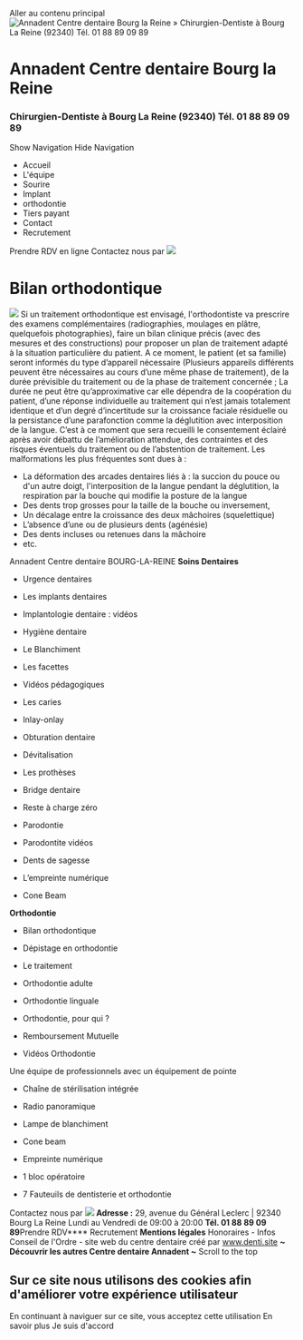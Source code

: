 Aller au contenu principal
![Annadent Centre dentaire Bourg la Reine » Chirurgien-Dentiste à Bourg La Reine \(92340\) <br>Tél.&nbsp;<a href='tel:+33188890989'>01&nbsp;88&nbsp;89&nbsp;09&nbsp;89</a>](https://centre-dentaire-bourg-la-reine.fr/sites/S_EU25VS4HUZBNRFHU4O3RLYJHXA/files/1/log2.svg)
#  Annadent Centre dentaire Bourg la Reine
### Chirurgien-Dentiste à Bourg La Reine (92340) Tél. 01 88 89 09 89
Show Navigation
Hide Navigation
  * Accueil
  * L'équipe
  * Sourire
  * Implant
  * orthodontie
  * Tiers payant
  * Contact
  * Recrutement


Prendre RDV en ligne
Contactez nous par ![](https://centre-dentaire-bourg-la-reine.fr/files/1/whatsapp_0.png)
# Bilan orthodontique
![](https://centre-dentaire-bourg-la-reine.fr/sites/S_EU25VS4HUZBNRFHU4O3RLYJHXA/files/styles/photo_reduite/public/1/woman-smiling-with-appliances-onher-teeth.jpg?itok=DB8FTC9t)
Si un traitement orthodontique est envisagé, l'orthodontiste va prescrire des examens complémentaires (radiographies, moulages en plâtre, quelquefois photographies), faire un bilan clinique précis (avec des mesures et des constructions) pour proposer un plan de traitement adapté à la situation particulière du patient. A ce moment, le patient (et sa famille) seront informés du type d’appareil nécessaire (Plusieurs appareils différents peuvent être nécessaires au cours d’une même phase de traitement), de la durée prévisible du traitement ou de la phase de traitement concernée ; La durée ne peut être qu’approximative car elle dépendra de la coopération du patient, d’une réponse individuelle au traitement qui n’est jamais totalement identique et d’un degré d’incertitude sur la croissance faciale résiduelle ou la persistance d’une parafonction comme la déglutition avec interposition de la langue. C’est à ce moment que sera recueilli le consentement éclairé après avoir débattu de l’amélioration attendue, des contraintes et des risques éventuels du traitement ou de l’abstention de traitement. Les malformations les plus fréquentes sont dues à : 
  * La déformation des arcades dentaires liés à : la succion du pouce ou d'un autre doigt, l'interposition de la langue pendant la déglutition, la respiration par la bouche qui modifie la posture de la langue
  * Des dents trop grosses pour la taille de la bouche ou inversement,
  * Un décalage entre la croissance des deux mâchoires (squelettique)
  * L’absence d’une ou de plusieurs dents (agénésie)
  * Des dents incluses ou retenues dans la mâchoire
  * etc.


Annadent Centre dentaire BOURG-LA-REINE
**Soins Dentaires**
  * Urgence dentaires
  * Les implants dentaires
  * Implantologie dentaire : vidéos
  * Hygiène dentaire
  * Le Blanchiment
  * Les facettes
  * Vidéos pédagogiques


  * Les caries
  * Inlay-onlay
  * Obturation dentaire
  * Dévitalisation
  * Les prothèses
  * Bridge dentaire


  * Reste à charge zéro
  * Parodontie
  * Parodontite vidéos
  * Dents de sagesse
  * L’empreinte numérique
  * Cone Beam


**Orthodontie**
  * Bilan orthodontique
  * Dépistage en orthodontie
  * Le traitement


  * Orthodontie adulte
  * Orthodontie linguale
  * Orthodontie, pour qui ?


  * Remboursement Mutuelle
  * Vidéos Orthodontie


Une équipe de professionnels avec un équipement de pointe
  * Chaîne de stérilisation intégrée
  * Radio panoramique


  * Lampe de blanchiment
  * Cone beam
  * Empreinte numérique


  * 1 bloc opératoire
  * 7 Fauteuils de dentisterie et orthodontie


Contactez nous par ![](https://centre-dentaire-bourg-la-reine.fr/files/1/whatsapp_0.png)
**Adresse :** 29, avenue du Général Leclerc | 92340 Bourg La Reine Lundi au Vendredi de 09:00 à 20:00
**Tél. 01 88 89 09 89**Prendre RDV****
Recrutement
**Mentions légales** Honoraires - Infos Conseil de l'Ordre - site web du centre dentaire créé par  www.denti.site
**~ Découvrir les autres Centre dentaire Annadent ~**
Scroll to the top
## Sur ce site nous utilisons des cookies afin d'améliorer votre expérience utilisateur
En continuant à naviguer sur ce site, vous acceptez cette utilisation
En savoir plus
Je suis d'accord
